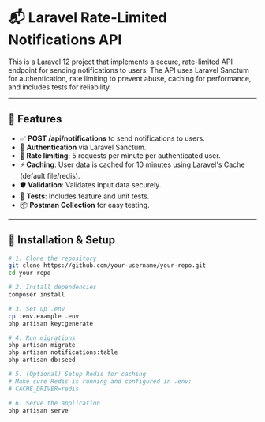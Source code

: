 # 📬 Laravel Rate-Limited Notifications API

This is a Laravel 12 project that implements a secure, rate-limited API endpoint for sending notifications to users. The API uses Laravel Sanctum for authentication, rate limiting to prevent abuse, caching for performance, and includes tests for reliability.

---

## 🚀 Features

- ✅ **POST /api/notifications** to send notifications to users.
- 🔐 **Authentication** via Laravel Sanctum.
- 🚦 **Rate limiting**: 5 requests per minute per authenticated user.
- ⚡ **Caching**: User data is cached for 10 minutes using Laravel's Cache (default file/redis).
- 🛡️ **Validation**: Validates input data securely.
- 🧪 **Tests**: Includes feature and unit tests.
- 📦 **Postman Collection** for easy testing.

---

## 📁 Installation & Setup

```bash
# 1. Clone the repository
git clone https://github.com/your-username/your-repo.git
cd your-repo

# 2. Install dependencies
composer install

# 3. Set up .env
cp .env.example .env
php artisan key:generate

# 4. Run migrations
php artisan migrate
php artisan notifications:table
php artisan db:seed

# 5. (Optional) Setup Redis for caching
# Make sure Redis is running and configured in .env:
# CACHE_DRIVER=redis

# 6. Serve the application
php artisan serve
